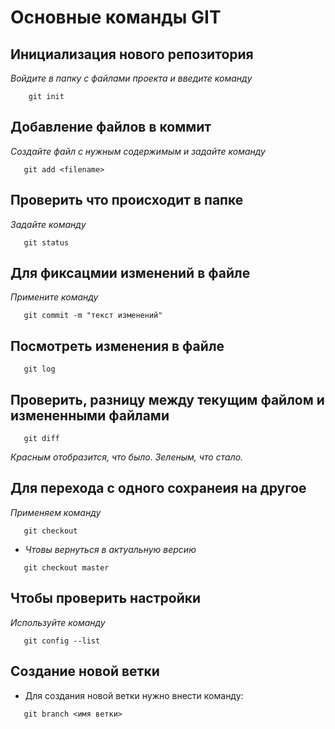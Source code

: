# Основные команды GIT

## Инициализация нового репозитория

*Войдите в папку с файлами проекта и введите команду* 
```
    git init 
```

## Добавление файлов в коммит

*Создайте файл с нужным содержимым и задайте команду*
```
   git add <filename>
```
## Проверить что происходит в папке

*Задайте команду*
```
   git status
```

## Для фиксацмии изменений в файле 

*Примените команду*
```
   git commit -m "текст изменений"
```
  ## Посмотреть изменения в файле
  ```
     git log
```
## Проверить, разницу между текущим файлом и измененными файлами
```
   git diff
```   

*Красным отобразится, что было. Зеленым, что стало.*

## Для перехода с одного сохранеия на другое
*Применяем команду*
```
   git checkout
```
* *Чтовы вернуться в актуальную версию*
```
   git checkout master
```
## Чтобы проверить настройки
*Используйте команду*
```
   git config --list
```
## Cоздание новой ветки
* Для создания новой ветки нужно внести команду:
```
   git branch <имя ветки> 
```
